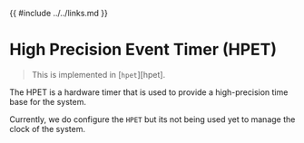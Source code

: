 {{ #include ../../links.md }}

# High Precision Event Timer (HPET)

> This is implemented in [`hpet`][hpet].

The HPET is a hardware timer that is used to provide a high-precision time base for the system.

Currently, we do configure the `HPET` but its not being used yet to manage the clock of the system.
